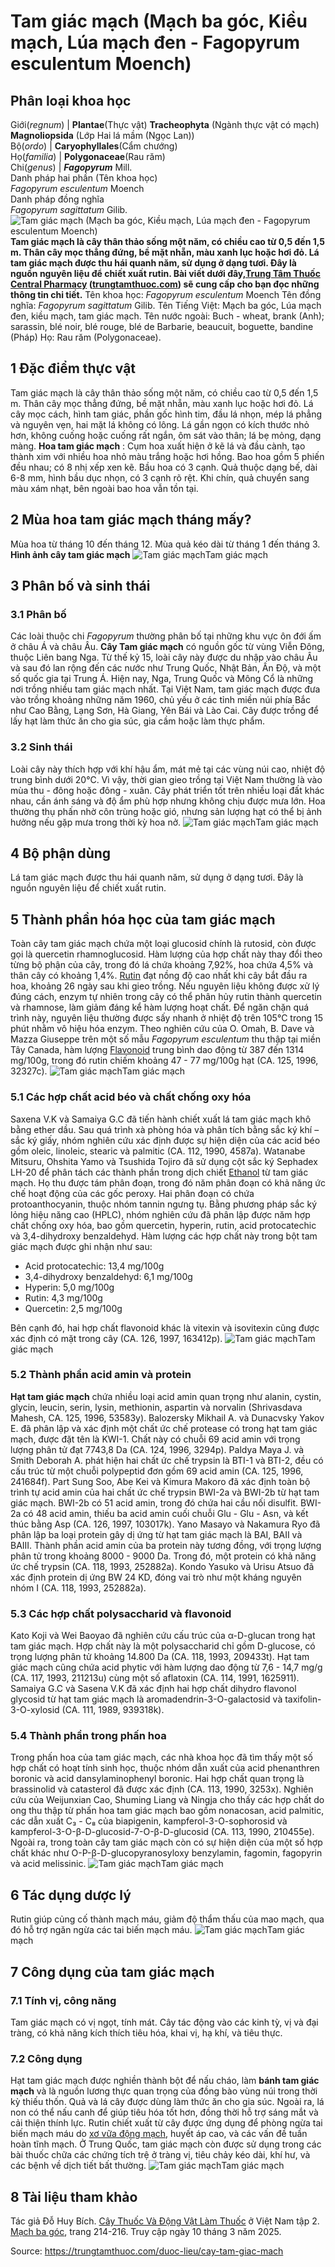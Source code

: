 # Tam giác mạch (Mạch ba góc, Kiều mạch, Lúa mạch đen - Fagopyrum esculentum Moench)

Phân loại khoa học  
---  
Giới(_regnum_) |  **Plantae**(Thực vật) **Tracheophyta** (Ngành thực vật có mạch) **Magnoliopsida** (Lớp Hai lá mầm (Ngọc Lan))  
Bộ(_ordo_) | **Caryophyllales**(Cẩm chướng)  
Họ(_familia_) | **Polygonaceae**(Rau răm)  
Chi(_genus_) | _**Fagopyrum**_ Mill.  
Danh pháp hai phần (Tên khoa học)  
_Fagopyrum esculentum_ Moench  
Danh pháp đồng nghĩa  
_Fagopyrum sagittatum_ Gilib.  
![Tam giác mạch \(Mạch ba góc, Kiều mạch, Lúa mạch đen - Fagopyrum esculentum Moench\)](https://trungtamthuoc.com/images/others/tam-giac-mach-1-6262.jpg)
**Tam giác mạch là cây thân thảo sống một năm, có chiều cao từ 0,5 đến 1,5 m. Thân cây mọc thẳng đứng, bề mặt nhẵn, màu xanh lục hoặc hơi đỏ. Lá tam giác mạch được thu hái quanh năm, sử dụng ở dạng tươi. Đây là nguồn nguyên liệu để chiết xuất rutin. Bài viết dưới đây,[Trung Tâm Thuốc Central Pharmacy](https://trungtamthuoc.com/ "Trung Tâm Thuốc Central Pharmacy") ([trungtamthuoc.com](https://trungtamthuoc.com/ "trungtamthuoc.com")) sẽ cung cấp cho bạn đọc những thông tin chi tiết.**
Tên khoa học: _Fagopyrum esculentum_ Moench
Tên đồng nghĩa: _Fagopyrum sagittatum_ Gilib.
Tên Tiếng Việt: Mạch ba góc, Lúa mạch đen, kiều mạch, tam giác mạch. 
Tên nước ngoài: Buch - wheat, brank (Anh); sarassin, blé noir, blé rouge, blé de Barbarie, beaucuit, boguette, bandine (Pháp) 
Họ: Rau răm (Polygonaceae).
##  1 Đặc điểm thực vật
Tam giác mạch là cây thân thảo sống một năm, có chiều cao từ 0,5 đến 1,5 m. Thân cây mọc thẳng đứng, bề mặt nhẵn, màu xanh lục hoặc hơi đỏ. Lá cây mọc cách, hình tam giác, phần gốc hình tim, đầu lá nhọn, mép lá phẳng và nguyên vẹn, hai mặt lá không có lông. Lá gần ngọn có kích thước nhỏ hơn, không cuống hoặc cuống rất ngắn, ôm sát vào thân; lá bẹ mỏng, dạng màng.
**Hoa tam giác mạch** : Cụm hoa xuất hiện ở kẽ lá và đầu cành, tạo thành xim với nhiều hoa nhỏ màu trắng hoặc hơi hồng. Bao hoa gồm 5 phiến đều nhau; có 8 nhị xếp xen kẽ. Bầu hoa có 3 cạnh.
Quả thuộc dạng bế, dài 6-8 mm, hình bầu dục nhọn, có 3 cạnh rõ rệt. Khi chín, quả chuyển sang màu xám nhạt, bên ngoài bao hoa vẫn tồn tại.
##  2 Mùa hoa tam giác mạch tháng mấy?
Mùa hoa từ tháng 10 đến tháng 12.
Mùa quả kéo dài từ tháng 1 đến tháng 3.
**Hình ảnh cây tam giác mạch**
![Tam giác mạch](https://trungtamthuoc.com/images/item/tam-giac-mach-2.jpg)Tam giác mạch
##  3 Phân bố và sinh thái
### 3.1 Phân bố
Các loài thuộc chi _Fagopyrum_ thường phân bố tại những khu vực ôn đới ấm ở châu Á và châu Âu.
**Cây Tam giác mạch** có nguồn gốc từ vùng Viễn Đông, thuộc Liên bang Nga. Từ thế kỷ 15, loài cây này được du nhập vào châu Âu và sau đó lan rộng đến các nước như Trung Quốc, Nhật Bản, Ấn Độ, và một số quốc gia tại Trung Á. Hiện nay, Nga, Trung Quốc và Mông Cổ là những nơi trồng nhiều tam giác mạch nhất.
Tại Việt Nam, tam giác mạch được đưa vào trồng khoảng những năm 1960, chủ yếu ở các tỉnh miền núi phía Bắc như Cao Bằng, Lạng Sơn, Hà Giang, Yên Bái và Lào Cai. Cây được trồng để lấy hạt làm thức ăn cho gia súc, gia cầm hoặc làm thực phẩm.
### 3.2 Sinh thái
Loài cây này thích hợp với khí hậu ẩm, mát mẻ tại các vùng núi cao, nhiệt độ trung bình dưới 20°C. Vì vậy, thời gian gieo trồng tại Việt Nam thường là vào mùa thu - đông hoặc đông - xuân. Cây phát triển tốt trên nhiều loại đất khác nhau, cần ánh sáng và độ ẩm phù hợp nhưng không chịu được mưa lớn. Hoa thường thụ phấn nhờ côn trùng hoặc gió, nhưng sản lượng hạt có thể bị ảnh hưởng nếu gặp mưa trong thời kỳ hoa nở.
![Tam giác mạch](https://trungtamthuoc.com/images/item/tam-giac-mach-3.jpg)Tam giác mạch
##  4 Bộ phận dùng
Lá tam giác mạch được thu hái quanh năm, sử dụng ở dạng tươi. Đây là nguồn nguyên liệu để chiết xuất rutin.
##  5 Thành phần hóa học của tam giác mạch
Toàn cây tam giác mạch chứa một loại glucosid chính là rutosid, còn được gọi là quercetin rhamnoglucosid. Hàm lượng của hợp chất này thay đổi theo từng bộ phận của cây, trong đó lá chứa khoảng 7,92%, hoa chứa 4,5% và thân cây có khoảng 1,4%.
[Rutin](https://trungtamthuoc.com/hoat-chat/rutin "Rutin") đạt nồng độ cao nhất khi cây bắt đầu ra hoa, khoảng 26 ngày sau khi gieo trồng. Nếu nguyên liệu không được xử lý đúng cách, enzym tự nhiên trong cây có thể phân hủy rutin thành quercetin và rhamnose, làm giảm đáng kể hàm lượng hoạt chất. Để ngăn chặn quá trình này, nguyên liệu thường được sấy nhanh ở nhiệt độ trên 105°C trong 15 phút nhằm vô hiệu hóa enzym.
Theo nghiên cứu của O. Omah, B. Dave và Mazza Giuseppe trên một số mẫu _Fagopyrum esculentum_ thu thập tại miền Tây Canada, hàm lượng [Flavonoid](https://trungtamthuoc.com/hoat-chat/flavonoid "Flavonoid") trung bình dao động từ 387 đến 1314 mg/100g, trong đó rutin chiếm khoảng 47 - 77 mg/100g hạt (CA. 125, 1996, 32327c).
![Tam giác mạch](https://trungtamthuoc.com/images/item/tam-giac-mach-8.jpg)Tam giác mạch
### 5.1 Các hợp chất acid béo và chất chống oxy hóa
Saxena V.K và Samaiya G.C đã tiến hành chiết xuất lá tam giác mạch khô bằng ether dầu. Sau quá trình xà phòng hóa và phân tích bằng sắc ký khí – sắc ký giấy, nhóm nghiên cứu xác định được sự hiện diện của các acid béo gồm oleic, linoleic, stearic và palmitic (CA. 112, 1990, 4587a).
Watanabe Mitsuru, Ohshita Yamo và Tsushida Tojiro đã sử dụng cột sắc ký Sephadex LH-20 để phân tách các thành phần trong dịch chiết [Ethanol](https://trungtamthuoc.com/hoat-chat/ethanol "Ethanol") từ tam giác mạch. Họ thu được tám phân đoạn, trong đó năm phân đoạn có khả năng ức chế hoạt động của các gốc peroxy. Hai phân đoạn có chứa protoanthocyanin, thuộc nhóm tannin ngưng tụ. Bằng phương pháp sắc ký lỏng hiệu năng cao (HPLC), nhóm nghiên cứu đã phân lập được năm hợp chất chống oxy hóa, bao gồm quercetin, hyperin, rutin, acid protocatechic và 3,4-dihydroxy benzaldehyd.
Hàm lượng các hợp chất này trong bột tam giác mạch được ghi nhận như sau:
  * Acid protocatechic: 13,4 mg/100g
  * 3,4-dihydroxy benzaldehyd: 6,1 mg/100g
  * Hyperin: 5,0 mg/100g
  * Rutin: 4,3 mg/100g
  * Quercetin: 2,5 mg/100g


Bên cạnh đó, hai hợp chất flavonoid khác là vitexin và isovitexin cũng được xác định có mặt trong cây (CA. 126, 1997, 163412p).
![Tam giác mạch](https://trungtamthuoc.com/images/item/tam-giac-mach-4.jpg)Tam giác mạch
### 5.2 Thành phần acid amin và protein
**Hạt tam giác mạch** chứa nhiều loại acid amin quan trọng như alanin, cystin, glycin, leucin, serin, lysin, methionin, aspartin và norvalin (Shrivasdava Mahesh, CA. 125, 1996, 53583y).
Balozersky Mikhail A. và Dunacvsky Yakov E. đã phân lập và xác định một chất ức chế protease có trong hạt tam giác mạch, được đặt tên là KWI-1. Chất này có chuỗi 69 acid amin với trọng lượng phân tử đạt 7743,8 Da (CA. 124, 1996, 3294p).
Paldya Maya J. và Smith Deborah A. phát hiện hai chất ức chế trypsin là BTI-1 và BTI-2, đều có cấu trúc từ một chuỗi polypeptid đơn gồm 69 acid amin (CA. 125, 1996, 241684f).
Part Sung Soo, Abe Kei và Kimura Makoro đã xác định toàn bộ trình tự acid amin của hai chất ức chế trypsin BWI-2a và BWI-2b từ hạt tam giác mạch. BWI-2b có 51 acid amin, trong đó chứa hai cầu nối disulfit. BWI-2a có 48 acid amin, thiếu ba acid amin cuối chuỗi Glu - Glu - Asn, và kết thúc bằng Asp (CA. 126, 1997, 103017k).
Yano Masayo và Nakamura Ryo đã phân lập ba loại protein gây dị ứng từ hạt tam giác mạch là BAI, BAII và BAIII. Thành phần acid amin của ba protein này tương đồng, với trọng lượng phân tử trong khoảng 8000 - 9000 Da. Trong đó, một protein có khả năng ức chế trypsin (CA. 118, 1993, 252882a). Kondo Yasuko và Urisu Atsuo đã xác định protein dị ứng BW 24 KD, đóng vai trò như một kháng nguyên nhóm I (CA. 118, 1993, 252882a).
### 5.3 Các hợp chất polysaccharid và flavonoid
Kato Koji và Wei Baoyao đã nghiên cứu cấu trúc của α-D-glucan trong hạt tam giác mạch. Hợp chất này là một polysaccharid chỉ gồm D-glucose, có trọng lượng phân tử khoảng 14.800 Da (CA. 118, 1993, 209433t).
Hạt tam giác mạch cũng chứa acid phytic với hàm lượng dao động từ 7,6 - 14,7 mg/g (CA. 117, 1993, 211213u) cùng một số aflatoxin (CA. 114, 1991, 1625911).
Samaiya G.C và Sasena V.K đã xác định hai hợp chất dihydro flavonol glycosid từ hạt tam giác mạch là aromadendrin-3-O-galactosid và taxifolin-3-O-xylosid (CA. 111, 1989, 939318k).
### 5.4 Thành phần trong phấn hoa
Trong phấn hoa của tam giác mạch, các nhà khoa học đã tìm thấy một số hợp chất có hoạt tính sinh học, thuộc nhóm dẫn xuất của acid phenanthren boronic và acid dansylaminophenyl boronic. Hai hợp chất quan trọng là brassinolid và catasterol đã được xác định (CA. 113, 1990, 3253x).
Nghiên cứu của Weijunxian Cao, Shuming Liang và Ningja cho thấy các hợp chất do ong thu thập từ phấn hoa tam giác mạch bao gồm nonacosan, acid palmitic, các dẫn xuất C₃ - C₈ của biapigenin, kampferol-3-O-sophorosid và kampferol-3-O-β-D-glucosid-7-O-β-D-glucosid (CA. 113, 1990, 210455e).
Ngoài ra, trong toàn cây tam giác mạch còn có sự hiện diện của một số hợp chất khác như O-P-β-D-glucopyranosyloxy benzylamin, fagomin, fagopyrin và acid melissinic.
![Tam giác mạch](https://trungtamthuoc.com/images/item/tam-giac-mach-5.jpg)Tam giác mạch
##  6 Tác dụng dược lý 
Rutin giúp củng cố thành mạch máu, giảm độ thẩm thấu của mao mạch, qua đó hỗ trợ ngăn ngừa các tai biến mạch máu.
![Tam giác mạch](https://trungtamthuoc.com/images/item/tam-giac-mach-6.jpg)Tam giác mạch
##  7 Công dụng của tam giác mạch
### 7.1 Tính vị, công năng
Tam giác mạch có vị ngọt, tính mát. Cây tác động vào các kinh tỳ, vị và đại tràng, có khả năng kích thích tiêu hóa, khai vị, hạ khí, và tiêu thực.
### 7.2 Công dụng
Hạt tam giác mạch được nghiền thành bột để nấu cháo, làm **bánh tam giác mạch** và là nguồn lương thực quan trọng của đồng bào vùng núi trong thời kỳ thiếu thốn. Quả và lá cây được dùng làm thức ăn cho gia súc. Ngoài ra, lá non có thể nấu canh để giúp tiêu hóa tốt hơn, đồng thời hỗ trợ sáng mắt và cải thiện thính lực.
Rutin chiết xuất từ cây được ứng dụng để phòng ngừa tai biến mạch máu do [xơ vữa động mạch](https://trungtamthuoc.com/bai-viet/vua-xo-dong-mach "xơ vữa động mạch"), huyết áp cao, và các vấn đề tuần hoàn tĩnh mạch. Ở Trung Quốc, tam giác mạch còn được sử dụng trong các bài thuốc chữa các chứng tích trệ ở tràng vị, tiêu chảy kéo dài, khí hư, và các bệnh về dịch tiết bất thường.
![Tam giác mạch](https://trungtamthuoc.com/images/item/tam-giac-mach-7.jpg)Tam giác mạch
##  8 Tài liệu tham khảo
Tác giả Đỗ Huy Bích. [Cây Thuốc Và Động Vật Làm Thuốc](https://trungtamthuoc.com/bai-viet/doc-online-va-tai-mien-phi-pdf-sach-cay-thuoc-va-dong-vat-lam-thuoc-o-viet-nam "Cây Thuốc Và Động Vật Làm Thuốc") ở Việt Nam tập 2. [Mạch ba góc](https://trungtamthuoc.com/upload/pdf/cay-thuoc-va-dong-vat-lam-thuoc-tap-2-trungtamthuoc.com.pdf), trang 214-216. Truy cập ngày 10 tháng 3 năm 2025.


Source: https://trungtamthuoc.com/duoc-lieu/cay-tam-giac-mach